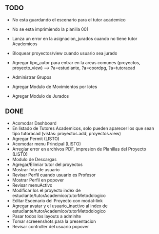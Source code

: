 ## TODO
* No esta guardando el escenario para el tutor academico
* No se esta imprimiendo la planilla 001
* Lanza un error en la asignacion_jurados cuando no tiene tutor Academicos
* Bloquear proyectos/view cuando usuario sea jurado

* Agregar tipo_autor para entrar en la areas comunes (proyectos, proyecto_view)  --> ?a=estudiante, ?a=coordpg, ?a=tutoracad
* Administrar Grupos
* Agregar Modulo de Movimientos por lotes
* Agregar Modulo de Jurados

## DONE
* Acomodar Dashboard
* En listado de Tutores Academicos, solo pueden aparecer los que sean tipo tutoracad
(vistas: proyectos.add, proyectos.view)
* Agregar Permit (LISTO)
* Acomodar menu Principal (LISTO)
* Arreglar error en archivos PDF, impresion de Planillas del Proyecto (LISTO)
* Modulo de Descargas
* Agregar/Elimiar tutor del proyectos
* Mostrar foto de usuario
* Revisar Perfil cuando usuario es Profesor
* Mostrar Perfil en popover
* Revisar menuActivo
* Modificar los el proyecto index de estudiante/tutorAcademico/tutorMetodologico
* Editar Escenario del Proyecto con modal-link
* Agregar avatar y el usuario_inactivo al index de estudiante/tutorAcademico/tutorMetodologico
* Pasar todos los layouts a adminlte
* Tomar screeenshots para la presentacion
* Revisar controller del usuario popover
